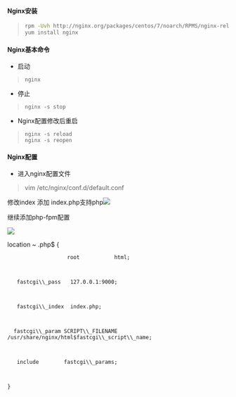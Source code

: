 #### Nginx安装

> ```bash
> rpm -Uvh http://nginx.org/packages/centos/7/noarch/RPMS/nginx-release-centos-7-0.el7.ngx.noarch.rpm
> yum install nginx
> ```

#### Nginx基本命令

* 启动

> ```
> nginx
> ```

* 停止

> ```
> nginx -s stop
> ```

* Nginx配置修改后重启

> ```
> nginx -s reload
> nginx -s reopen
> ```

#### Nginx配置

* 进入nginx配置文件

> vim /etc/nginx/conf.d/default.conf

修改index 添加 index.php支持php![](/assets/nginx.png)

继续添加php-fpm配置

![](/assets/php-fpm.png)

location ~ .php$ {

```
                   root           html;



   fastcgi\\_pass   127.0.0.1:9000;



   fastcgi\\_index  index.php;



  fastcgi\\_param SCRIPT\\_FILENAME /usr/share/nginx/html$fastcgi\\_script\\_name;



   include        fastcgi\\_params;



}
```



